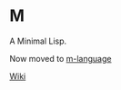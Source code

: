# M

A Minimal Lisp.

Now moved to [m-language](https://github.com/m-language/m-language)

[Wiki](https://github.com/aedans/M/wiki)
